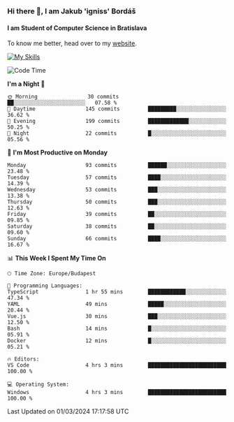 ### Hi there 👋, I am Jakub 'igniss' Bordáš

#### I am Student of Computer Science in Bratislava
To know me better, head over to my [website](https://bordas.sk).

[![My Skills](https://skillicons.dev/icons?i=js,html,css,figma,svelte,java,kotlin,python,postgresql,typescript,nest,nodejs)](https://bordas.sk)


<!--START_SECTION:waka-->
![Code Time](http://img.shields.io/badge/Code%20Time-1%2C416%20hrs%2019%20mins-blue)

**I'm a Night 🦉** 

```text
🌞 Morning                30 commits          ██░░░░░░░░░░░░░░░░░░░░░░░   07.58 % 
🌆 Daytime                145 commits         █████████░░░░░░░░░░░░░░░░   36.62 % 
🌃 Evening                199 commits         █████████████░░░░░░░░░░░░   50.25 % 
🌙 Night                  22 commits          █░░░░░░░░░░░░░░░░░░░░░░░░   05.56 % 
```
📅 **I'm Most Productive on Monday** 

```text
Monday                   93 commits          ██████░░░░░░░░░░░░░░░░░░░   23.48 % 
Tuesday                  57 commits          ████░░░░░░░░░░░░░░░░░░░░░   14.39 % 
Wednesday                53 commits          ███░░░░░░░░░░░░░░░░░░░░░░   13.38 % 
Thursday                 50 commits          ███░░░░░░░░░░░░░░░░░░░░░░   12.63 % 
Friday                   39 commits          ██░░░░░░░░░░░░░░░░░░░░░░░   09.85 % 
Saturday                 38 commits          ██░░░░░░░░░░░░░░░░░░░░░░░   09.60 % 
Sunday                   66 commits          ████░░░░░░░░░░░░░░░░░░░░░   16.67 % 
```


📊 **This Week I Spent My Time On** 

```text
🕑︎ Time Zone: Europe/Budapest

💬 Programming Languages: 
TypeScript               1 hr 55 mins        ████████████░░░░░░░░░░░░░   47.34 % 
YAML                     49 mins             █████░░░░░░░░░░░░░░░░░░░░   20.44 % 
Vue.js                   30 mins             ███░░░░░░░░░░░░░░░░░░░░░░   12.50 % 
Bash                     14 mins             █░░░░░░░░░░░░░░░░░░░░░░░░   05.91 % 
Docker                   12 mins             █░░░░░░░░░░░░░░░░░░░░░░░░   05.21 % 

🔥 Editors: 
VS Code                  4 hrs 3 mins        █████████████████████████   100.00 % 

💻 Operating System: 
Windows                  4 hrs 3 mins        █████████████████████████   100.00 % 
```


 Last Updated on 01/03/2024 17:17:58 UTC
<!--END_SECTION:waka-->

